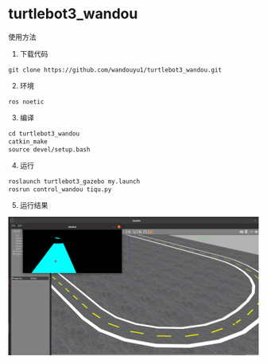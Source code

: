 # turtlebot3_wandou
 
使用方法

1. 下载代码

```
git clone https://github.com/wandouyu1/turtlebot3_wandou.git
```

2. 环境

```
ros noetic

```

3. 编译

```
cd turtlebot3_wandou
catkin_make
source devel/setup.bash   
```



4. 运行

```
roslaunch turtlebot3_gazebo my.launch
rosrun control_wandou tiqu.py
```

5. 运行结果

![本地路径](结果.png "结果")
    